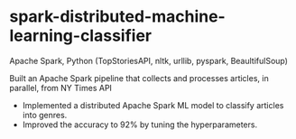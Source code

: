 # spark-distributed-machine-learning-classifier
Apache Spark, Python (TopStoriesAPI, nltk, urllib, pyspark, BeaultifulSoup)

Built an Apache Spark pipeline that collects and processes articles, in parallel, from NY Times API
- Implemented a distributed Apache Spark ML model to classify articles into genres. 
- Improved the accuracy to 92% by tuning the hyperparameters.

